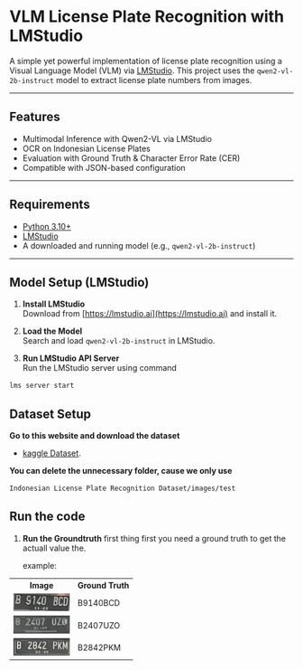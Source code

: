 # VLM License Plate Recognition with LMStudio

A simple yet powerful implementation of license plate recognition using a Visual Language Model (VLM) via [LMStudio](https://lmstudio.ai). This project uses the `qwen2-vl-2b-instruct` model to extract license plate numbers from images.

---

## Features

- Multimodal Inference with Qwen2-VL via LMStudio
- OCR on Indonesian License Plates
- Evaluation with Ground Truth & Character Error Rate (CER)
- Compatible with JSON-based configuration

---

## Requirements

- [Python 3.10+](https://www.python.org/downloads/)
- [LMStudio](https://lmstudio.ai)
- A downloaded and running model (e.g., `qwen2-vl-2b-instruct`)

---

## Model Setup (LMStudio)

1. **Install LMStudio**  
   Download from [https://lmstudio.ai](https://lmstudio.ai) and install it.

2. **Load the Model**  
   Search and load `qwen2-vl-2b-instruct` in LMStudio.

3. **Run LMStudio API Server**  
   Run the LMStudio server using command
```bash  
lms server start
```

## Dataset Setup
**Go to this website and download the dataset**
- [kaggle Dataset](https://www.kaggle.com/datasets/juanthomaswijaya/indonesian-license-plate-dataset).

**You can delete the unnecessary folder, cause we only use**
```bash
Indonesian License Plate Recognition Dataset/images/test
```
## Run the code
1. **Run the Groundtruth**
   first thing first you need a ground truth to get the actuall value the.

   example:
<table>
  <tr>
    <th>Image</th>
    <th>Ground Truth</th>
  </tr>
  <tr>
    <td><img src="Indonesian License Plate Recognition Dataset\images\test\test001_1.jpg" width="100"></td>
    <td>B9140BCD</td>
  </tr>
  <tr>
    <td><img src="Indonesian License Plate Recognition Dataset\images\test\test001_2.jpg" width="100"></td>
    <td>B2407UZO</td>
  </tr>
  <tr>
    <td><img src="Indonesian License Plate Recognition Dataset\images\test\test001_3.jpg" width="100"></td>
    <td>B2842PKM</td>
  </tr>
</table>

